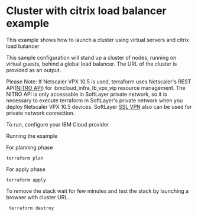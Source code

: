 # Cluster with citrix load balancer example

This example shows how to launch a cluster using virtual servers and citrix load balancer

This sample configuration will stand up a cluster of nodes, running on virtual guests, behind a global load balancer. The URL of the cluster is provided as an output.

Please Note: If Netscaler VPX 10.5 is used, terraform uses Netscaler's REST API([NITRO API](https://docs.citrix.com/en-us/netscaler/11/nitro-api.html)) for ibmcloud_infra_lb_vpx_vip resource management. The NITRO API is only accessable in SoftLayer private network, so it is necessary to execute terraform in SoftLayer's private network when you deploy Netscaler VPX 10.5 devices. SoftLayer [SSL VPN](http://www.softlayer.com/VPN-Access) also can be used for private network connection. 

To run, configure your IBM Cloud provider

Running the example

For planning phase 

```
terraform plan
```

For apply phase

```
terraform apply
```

To remove the stack wait for few minutes and test the stack by launching a browser with cluster URL.

```
 terraform destroy
```